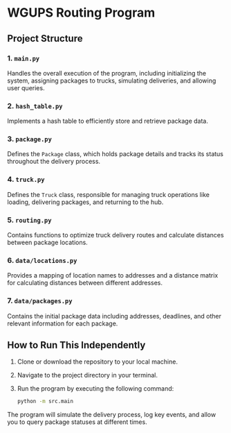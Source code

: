 # WGUPS Routing Program

## Project Structure

### 1. `main.py`

Handles the overall execution of the program, including initializing the system, assigning packages to trucks, simulating deliveries, and allowing user queries.

### 2. `hash_table.py`

Implements a hash table to efficiently store and retrieve package data.

### 3. `package.py`

Defines the `Package` class, which holds package details and tracks its status throughout the delivery process.

### 4. `truck.py`

Defines the `Truck` class, responsible for managing truck operations like loading, delivering packages, and returning to the hub.

### 5. `routing.py`

Contains functions to optimize truck delivery routes and calculate distances between package locations.

### 6. `data/locations.py`

Provides a mapping of location names to addresses and a distance matrix for calculating distances between different addresses.

### 7. `data/packages.py`

Contains the initial package data including addresses, deadlines, and other relevant information for each package.

## How to Run This Independently

1. Clone or download the repository to your local machine.
2. Navigate to the project directory in your terminal.
3. Run the program by executing the following command:

   ```bash
   python -m src.main
   ```

The program will simulate the delivery process, log key events, and allow you to query package statuses at different times.
